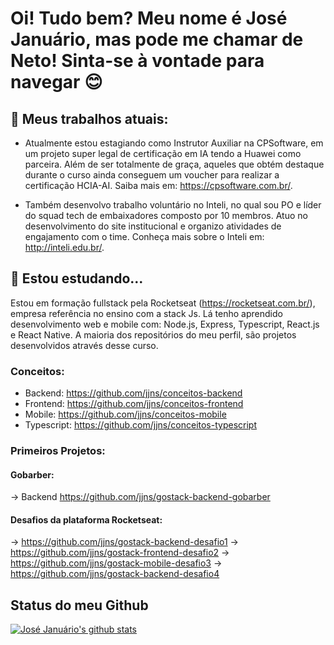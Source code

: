 # Oi! Tudo bem? Meu nome é José Januário, mas pode me chamar de Neto! Sinta-se à vontade para navegar 😊

<!--
**jjns/jjns** is a ✨ _special_ ✨ repository because its `README.md` (this file) appears on your GitHub profile.

Here are some ideas to get you started:

- 🔭 I’m currently working on ...
- 🌱 I’m currently learning ...
- 👯 I’m looking to collaborate on ...
- 🤔 I’m looking for help with ...
- 💬 Ask me about ...
- 📫 How to reach me: ...
- 😄 Pronouns: ...
- ⚡ Fun fact: ...
-->

## 🔭 Meus trabalhos atuais:
  - Atualmente estou estagiando como Instrutor Auxiliar na CPSoftware, em um projeto super legal de certificação em IA tendo a Huawei como parceira. Além de ser totalmente de graça, aqueles que obtém destaque durante o curso ainda conseguem um voucher para realizar a certificação HCIA-AI. Saiba mais em: https://cpsoftware.com.br/.
  
  - Também desenvolvo trabalho voluntário no Inteli, no qual sou PO e líder do squad tech de embaixadores composto por 10 membros. Atuo no desenvolvimento do site institucional e organizo atividades de engajamento com o time. Conheça mais sobre o Inteli em: http://inteli.edu.br/.
  
## 🌱 Estou estudando...
  Estou em formação fullstack pela Rocketseat (https://rocketseat.com.br/), empresa referência no ensino com a stack Js. Lá tenho aprendido desenvolvimento web e mobile com: Node.js, Express, Typescript, React.js e React Native. A maioria dos repositórios do meu perfil, são projetos desenvolvidos através desse curso. 
  ### Conceitos:
  - Backend: https://github.com/jjns/conceitos-backend 
  - Frontend: https://github.com/jjns/conceitos-frontend
  - Mobile: https://github.com/jjns/conceitos-mobile
  - Typescript: https://github.com/jjns/conceitos-typescript
    
  ### Primeiros Projetos:
  #### Gobarber:
  -> Backend https://github.com/jjns/gostack-backend-gobarber
    
  #### Desafios da plataforma Rocketseat:
  -> https://github.com/jjns/gostack-backend-desafio1
  -> https://github.com/jjns/gostack-frontend-desafio2
  -> https://github.com/jjns/gostack-mobile-desafio3
  -> https://github.com/jjns/gostack-backend-desafio4
    

## Status do meu Github
[![José Januário's github stats](https://github-readme-stats.vercel.app/api?username=jjns&show_icons=true&theme=radical)](https://github.com/jjns/github-readme-stats)
